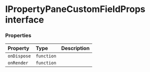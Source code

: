 # IPropertyPaneCustomFieldProps interface










### Properties

| Property	   | Type	| Description|
|:-------------|:-------|:-----------|
|`onDispose`      | `function` |  |
|`onRender`      | `function` |  |





